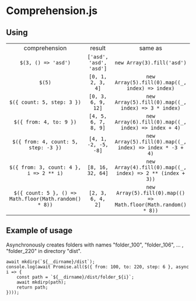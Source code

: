 
# Comprehension.js

## Using

||||
|:-:|:-:|:-:|
|comprehension											|result						|same as
|`$(3, () => 'asd')`									|`['asd', 'asd', 'asd']`	|`new Array(3).fill('asd')`
|`$(5)`													|`[0, 1, 2, 3, 4]`			|`new Array(5).fill(0).map((_, index) => index)`
|`$({ count: 5, step: 3 })`								|`[0, 3, 6, 9, 12]`			|`new Array(5).fill(0).map((_, index) => 3 * index)`
|`$({ from: 4, to: 9 })`								|`[4, 5, 6, 7, 8, 9]`		|`new Array(6).fill(0).map((_, index) => index + 4)`
|`$({ from: 4, count: 5, step: -3 })`					|`[4, 1, -2, -5, -8]`		|`new Array(5).fill(0).map((_, index) => index * -3 + 4)`
|`$({ from: 3, count: 4 }, i => 2 ** i)`				|`[8, 16, 32, 64]`			|`new Array(4).fill(0).map((_, index) => 2 ** (index + 3))`
|`$({ count: 5 }, () => Math.floor(Math.random() * 8))`	|`[2, 3, 6, 4, 2]`			|`new Array(5).fill(0).map(() => Math.floor(Math.random() * 8))`

## Example of usage

Asynchronously creates folders with names "folder_100", "folder_106", ... , "folder_220" in directory "dist".
```
await mkdirp(`${__dirname}/dist`);
console.log(await Promise.all($({ from: 100, to: 220, step: 6 }, async i => {
	const path = `${__dirname}/dist/folder_${i}`;
	await mkdirp(path);
	return path;
})));
```
